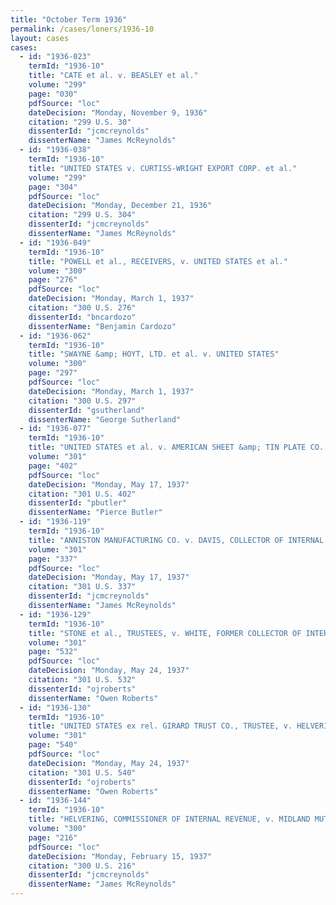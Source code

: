 ```yaml
---
title: "October Term 1936"
permalink: /cases/loners/1936-10
layout: cases
cases:
  - id: "1936-023"
    termId: "1936-10"
    title: "CATE et al. v. BEASLEY et al."
    volume: "299"
    page: "030"
    pdfSource: "loc"
    dateDecision: "Monday, November 9, 1936"
    citation: "299 U.S. 30"
    dissenterId: "jcmcreynolds"
    dissenterName: "James McReynolds"
  - id: "1936-038"
    termId: "1936-10"
    title: "UNITED STATES v. CURTISS-WRIGHT EXPORT CORP. et al."
    volume: "299"
    page: "304"
    pdfSource: "loc"
    dateDecision: "Monday, December 21, 1936"
    citation: "299 U.S. 304"
    dissenterId: "jcmcreynolds"
    dissenterName: "James McReynolds"
  - id: "1936-049"
    termId: "1936-10"
    title: "POWELL et al., RECEIVERS, v. UNITED STATES et al."
    volume: "300"
    page: "276"
    pdfSource: "loc"
    dateDecision: "Monday, March 1, 1937"
    citation: "300 U.S. 276"
    dissenterId: "bncardozo"
    dissenterName: "Benjamin Cardozo"
  - id: "1936-062"
    termId: "1936-10"
    title: "SWAYNE &amp; HOYT, LTD. et al. v. UNITED STATES"
    volume: "300"
    page: "297"
    pdfSource: "loc"
    dateDecision: "Monday, March 1, 1937"
    citation: "300 U.S. 297"
    dissenterId: "gsutherland"
    dissenterName: "George Sutherland"
  - id: "1936-077"
    termId: "1936-10"
    title: "UNITED STATES et al. v. AMERICAN SHEET &amp; TIN PLATE CO. et al."
    volume: "301"
    page: "402"
    pdfSource: "loc"
    dateDecision: "Monday, May 17, 1937"
    citation: "301 U.S. 402"
    dissenterId: "pbutler"
    dissenterName: "Pierce Butler"
  - id: "1936-119"
    termId: "1936-10"
    title: "ANNISTON MANUFACTURING CO. v. DAVIS, COLLECTOR OF INTERNAL REVENUE"
    volume: "301"
    page: "337"
    pdfSource: "loc"
    dateDecision: "Monday, May 17, 1937"
    citation: "301 U.S. 337"
    dissenterId: "jcmcreynolds"
    dissenterName: "James McReynolds"
  - id: "1936-129"
    termId: "1936-10"
    title: "STONE et al., TRUSTEES, v. WHITE, FORMER COLLECTOR OF INTERNAL REVENUE"
    volume: "301"
    page: "532"
    pdfSource: "loc"
    dateDecision: "Monday, May 24, 1937"
    citation: "301 U.S. 532"
    dissenterId: "ojroberts"
    dissenterName: "Owen Roberts"
  - id: "1936-130"
    termId: "1936-10"
    title: "UNITED STATES ex rel. GIRARD TRUST CO., TRUSTEE, v. HELVERING, COMMISSIONER OF INTERNAL REVENUE"
    volume: "301"
    page: "540"
    pdfSource: "loc"
    dateDecision: "Monday, May 24, 1937"
    citation: "301 U.S. 540"
    dissenterId: "ojroberts"
    dissenterName: "Owen Roberts"
  - id: "1936-144"
    termId: "1936-10"
    title: "HELVERING, COMMISSIONER OF INTERNAL REVENUE, v. MIDLAND MUTUAL LIFE INSURANCE CO."
    volume: "300"
    page: "216"
    pdfSource: "loc"
    dateDecision: "Monday, February 15, 1937"
    citation: "300 U.S. 216"
    dissenterId: "jcmcreynolds"
    dissenterName: "James McReynolds"
---
```

